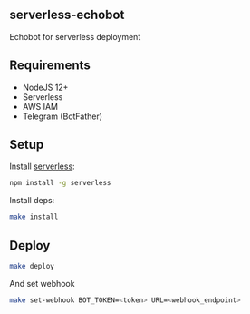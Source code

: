 ## serverless-echobot

Echobot for serverless deployment

## Requirements

* NodeJS 12+
* Serverless
* AWS IAM
* Telegram (BotFather)

## Setup

Install [serverless](http://serverless.com/):

```bash
npm install -g serverless
```

Install deps:

```bash
make install
```

## Deploy

```bash
make deploy
```

And set webhook

```bash
make set-webhook BOT_TOKEN=<token> URL=<webhook_endpoint>
```
